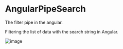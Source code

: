 # AngularPipeSearch

The filter pipe in the angular. 

Filtering the list of data with the search string in Angular.

![image](https://user-images.githubusercontent.com/57091523/174067976-d3460b30-c5e3-4ce0-b601-33c06e599fa6.png)

